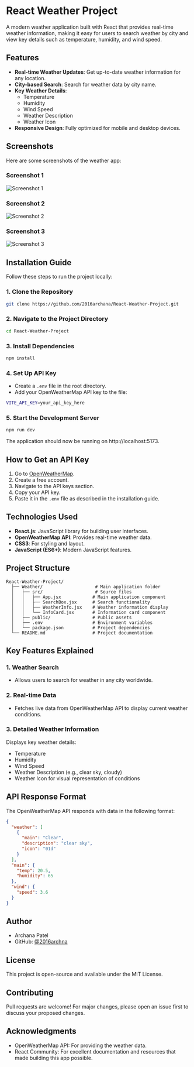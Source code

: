 # React Weather Project

A modern weather application built with React that provides real-time weather information, making it easy for users to search weather by city and view key details such as temperature, humidity, and wind speed.

## Features

- **Real-time Weather Updates**: Get up-to-date weather information for any location.
- **City-based Search**: Search for weather data by city name.
- **Key Weather Details**:
  - Temperature
  - Humidity
  - Wind Speed
  - Weather Description
  - Weather Icon
- **Responsive Design**: Fully optimized for mobile and desktop devices.

## Screenshots

Here are some screenshots of the weather app:

### Screenshot 1
![Screenshot 1](images/weather_p1.png)

### Screenshot 2
![Screenshot 2](images/weather_p2.png)

### Screenshot 3
![Screenshot 3](images/weather_p3.png)

## Installation Guide

Follow these steps to run the project locally:

### 1. Clone the Repository
```bash
git clone https://github.com/2016archana/React-Weather-Project.git
```

### 2. Navigate to the Project Directory
```bash
cd React-Weather-Project
```

### 3. Install Dependencies
```bash
npm install
```

### 4. Set Up API Key
- Create a `.env` file in the root directory.
- Add your OpenWeatherMap API key to the file:
```bash
VITE_API_KEY=your_api_key_here
```

### 5. Start the Development Server
```bash
npm run dev
```
The application should now be running on http://localhost:5173.

## How to Get an API Key
1. Go to [OpenWeatherMap](https://openweathermap.org/).
2. Create a free account.
3. Navigate to the API keys section.
4. Copy your API key.
5. Paste it in the `.env` file as described in the installation guide.

## Technologies Used
- **React.js**: JavaScript library for building user interfaces.
- **OpenWeatherMap API**: Provides real-time weather data.
- **CSS3**: For styling and layout.
- **JavaScript (ES6+)**: Modern JavaScript features.

## Project Structure
```
React-Weather-Project/
  ├── Weather/                    # Main application folder
  │   ├── src/                    # Source files
  │   │   ├── App.jsx            # Main application component
  │   │   ├── SearchBox.jsx      # Search functionality
  │   │   ├── WeatherInfo.jsx    # Weather information display
  │   │   └── InfoCard.jsx       # Information card component
  │   ├── public/                # Public assets
  │   ├── .env                   # Environment variables
  │   └── package.json           # Project dependencies
  └── README.md                  # Project documentation
```

## Key Features Explained

### 1. Weather Search
- Allows users to search for weather in any city worldwide.

### 2. Real-time Data
- Fetches live data from OpenWeatherMap API to display current weather conditions.

### 3. Detailed Weather Information
Displays key weather details:
- Temperature
- Humidity
- Wind Speed
- Weather Description (e.g., clear sky, cloudy)
- Weather Icon for visual representation of conditions

## API Response Format
The OpenWeatherMap API responds with data in the following format:
```json
{
  "weather": [
    {
      "main": "Clear",
      "description": "clear sky",
      "icon": "01d"
    }
  ],
  "main": {
    "temp": 20.5,
    "humidity": 65
  },
  "wind": {
    "speed": 3.6
  }
}
```

## Author
- Archana Patel
- GitHub: [@2016archna](https://github.com/2016archana)

## License
This project is open-source and available under the MIT License.

## Contributing
Pull requests are welcome! For major changes, please open an issue first to discuss your proposed changes.

## Acknowledgments
- OpenWeatherMap API: For providing the weather data.
- React Community: For excellent documentation and resources that made building this app possible.
